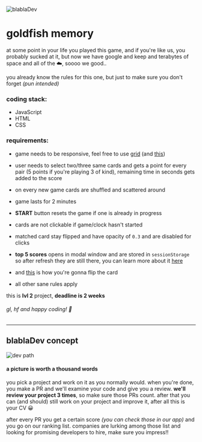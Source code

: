 ![blablaDev](https://blabladev.com/wp-content/uploads/bbDev-logo-black.png)
# goldfish memory

at some point in your life you played this game, and if you're like us, you probably sucked at it, but now we have google and keep and terabytes of space and all of the :cloud:, soooo we good..

you already know the rules for this one, but just to make sure you don't forget _(pun intended)_

### coding stack:
- JavaScript
- HTML
- CSS

### requirements:
- game needs to be responsive, feel free to use [grid][d1b51a7d] (and [this][7f585200])
- user needs to select two/three same cards and gets a point for every pair (5 points if you're playing 3 of kind), remaining time in seconds gets added to the score
- on every new game cards are shuffled and scattered around
- game lasts for 2 minutes
- **START** button resets the game if one is already in progress
- cards are not clickable if game/clock hasn't started
- matched card stay flipped and have opacity of `0.3` and are disabled for clicks
- **top 5 scores** opens in modal window and are stored in `sessionStorage` so after refresh they are still there, you can learn more about it [here][e4f07d8e]
- and [this][105e4d1a] is how you're gonna flip the card
- all other sane rules apply

  [105e4d1a]: https://davidwalsh.name/css-flip "css-flip"
  [e4f07d8e]: https://developer.mozilla.org/en-US/docs/Web/API/Window/sessionStorage "sessionStorage"
  [d1b51a7d]: https://css-tricks.com/snippets/css/complete-guide-grid/ "css grid"
  [7f585200]: https://medium.com/@elad/becoming-a-css-grid-ninja-f4c6db018cc1 "medium grid"

this is **lvl 2** project, **deadline is 2 weeks**

###### gl, hf and happy coding! :tada:

---

## blablaDev concept

![dev path](https://blabladev.com/wp-content/uploads/blablaDev-developers-flowchart.png)

#### a picture is worth a thousand words

you pick a project and work on it as you normally would. when you're done, you make a PR and we'll examine your code and give you a review. **we'll review your project 3 times**, so make sure those PRs count.
after that you can (and should) still work on your project and improve it, after all this is your CV :grinning:

after every PR you get a certain score _(you can check those in our app)_ and you go on our ranking list. companies are lurking among those list and looking for promising developers to hire, make sure you impress!!
